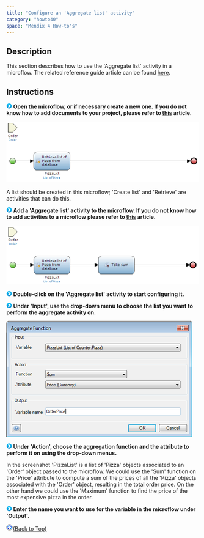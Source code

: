 ```yaml
---
title: "Configure an 'Aggregate list' activity"
category: "howto40"
space: "Mendix 4 How-to's"
---
```

## Description

This section describes how to use the 'Aggregate list' activity in a microflow. The related reference guide article can be found [here](https://world.mendix.com/display/NRG/Aggregate+List).

## Instructions

![](attachments/819203/917932.png) **Open the microflow, or if necessary create a new one. If you do not know how to add documents to your project, please refer to [this](https://world.mendix.com/display/howto25/Add+documents+to+a+module) article.**

![](attachments/2621501/2752771.png)

A list should be created in this microflow; 'Create list' and 'Retrieve' are activities that can do this.

![](attachments/819203/917932.png) **Add a 'Aggregate list' activity to the microflow. If you do not know how to add activities to a microflow please refer to [this](https://world.mendix.com/display/howto25/Add+an+activity+to+a+microflow) article.**

![](attachments/2621501/2752770.png)

![](attachments/819203/917932.png) **Double-click on the 'Aggregate list' activity to start configuring it.**

![](attachments/819203/917932.png) **Under 'Input', use the drop-down menu to choose the list you want to perform the aggregate activity on.**

![](attachments/2621501/2752773.png)

![](attachments/819203/917932.png) **Under 'Action', choose the aggregation function and the attribute to perform it on using the drop-down menus.**

In the screenshot 'PizzaList' is a list of 'Pizza' objects associated to an 'Order' object passed to the microflow. We could use the 'Sum' function on the 'Price' attribute to compute a sum of the prices of all the 'Pizza' objects associated with the 'Order' object, resulting in the total order price. On the other hand we could use the 'Maximum' function to find the price of the most expensive pizza in the order.

![](attachments/819203/917932.png) **Enter the name you want to use for the variable in the microflow under 'Output'.**

[![](attachments/819203/917564.png)](2621501)[(Back to Top)](2621501)